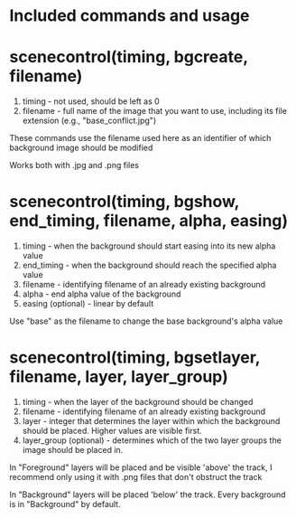 # Included commands and usage
# scenecontrol(timing, bgcreate, filename)
1. timing - not used, should be left as 0
2. filename - full name of the image that you want to use, including its file extension (e.g., "base_conflict.jpg")

These commands use the filename used here as an identifier of which background image should be modified

Works both with .jpg and .png files
# scenecontrol(timing, bgshow, end_timing, filename, alpha, easing)
1. timing - when the background should start easing into its new alpha value
2. end_timing - when the background should reach the specified alpha value
3. filename - identifying filename of an already existing background
4. alpha - end alpha value of the background
5. easing (optional) - linear by default

Use "base" as the filename to change the base background's alpha value
# scenecontrol(timing, bgsetlayer, filename, layer, layer_group)
1. timing - when the layer of the background should be changed
2. filename - identifying filename of an already existing background
3. layer - integer that determines the layer within which the background should be placed. Higher values are visible first.
4. layer_group (optional) - determines which of the two layer groups the image should be placed in.

In "Foreground" layers will be placed and be visible 'above' the track, I recommend only using it with .png files that don't obstruct the track

In "Background" layers will be placed 'below' the track. Every background is in "Background" by default.
